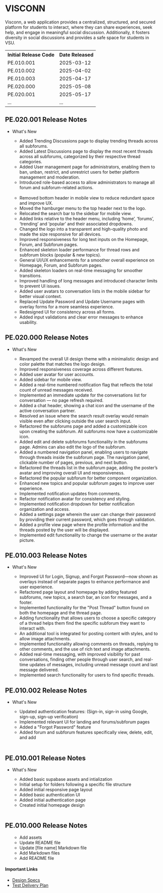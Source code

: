 <h1> VISCONN</h1>
<p> Visconn, a web application provides a centralized, structured, and secured platform for students to interact, where they can share experiences, seek help, and engage in meaningful social discussion. Additionally, it fosters diversity in social discussions and provides a safe space for students in VSU.
</p>
<table> 
  <tr>
    <th>
      Initial Release Code
    </th>
    <th>
      Date Released
    </th>
  </tr>
  <tr>
    <td> PE.010.001 </td>
    <td> 2025-03-12</td>
  </tr>
  <tr>
    <td> PE.010.002 </td>
    <td> 2025-04-02</td>
  </tr>
  <tr>
    <td> PE.010.003 </td>
    <td> 2025-04-17</td>
  </tr>
    <tr>
    <td> PE.020.000 </td>
    <td> 2025-05-08</td>
  </tr>
  </tr>
    <tr>
    <td> PE.020.001 </td>
    <td> 2025-05-17</td>
  </tr>
  <tr>
    <td>...</td>
    <td>...</td>
  </tr>
</table>
<h2> PE.020.001 Release Notes </h2>
<ul>
  <li> What's New </li>
  <ul>
    <li> Added Trending Discussions page to display trending threads across all subforums.  </li>
    <li> Added Latest Discussions page to display the most recent threads across all subforums, categorized by their respective thread categories.</li>
    <li> Added User management page for administrators, enabling them to ban, unban, restrict, and unrestrict users for better platform management and moderation. </li>
    <li> Introduced role-based access to allow administrators to manage all forum and subforum-related actions.</li><br>
    <li> Removed bottom header in mobile view to reduce redundant space and improve UX.  </li>
    <li> Moved the hamburger menu to the top header next to the logo.</li>
    <li> Relocated the search bar to the sidebar for mobile view.</li>
    <li> Added links relative to the header menu, including ‘home’, ‘forums’, ‘trending’ and ‘popular’ and their associated dropdowns.</li>
    <li> Changed the logo into a transparent and high-quality photo and made the size responsive for all devices. </li>
    <li> Improved responsiveness for long text inputs on the Homepage, Forum, and Subforum pages.</li>
    <li> Enhanced skeleton loader performance for thread rows and subforum blocks (popular & new topics).</li>
    <li> General UI/UX enhancements for a smoother overall experience on Homepage, Forum, and Subforum pages.</li>
    <li> Added skeleton loaders on real-time messaging for smoother transitions.</li>
    <li> Improved handling of long messages and introduced character limits to prevent UI issues.</li>
    <li> Added user avatars to conversation lists in the mobile sidebar for better visual context.</li>
    <li> Replaced Update Password and Update Username pages with overlay forms for a more seamless experience.</li>
    <li> Redesigned UI for consistency across all forms.</li>
    <li> Added input validations and clear error messages to enhance usability.</li> 
  </ul>
</ul>
<h2> PE.020.000 Release Notes </h2>
<ul>
  <li> What's New </li>
  <ul>
    <li> Revamped the overall UI design theme with a minimalistic design and color palette that matches the logo design.  </li>
    <li> Improved responsiveness coverage across different features.</li>
    <li> Added user avatar for user accounts.</li>
    <li> Added sidebar for mobile view.</li>
    <li> Added a real-time numbered notification flag that reflects the total count of unread messages received.</li>
    <li> Implemented an immediate update for the conversations list for conversation — no page refresh required.</li>
    <li> Added a chat header, showing a chat icon and the username of the active conversation partner.</li>
    <li> Resolved an issue where the search result overlay would remain visible even after clicking outside the user search input.</li>
    <li> Refactored the subforums page and added a customizable icon upon creating the subforum. All subforums now have a customizable icon.</li>
    <li> Added edit and delete subforums functionality in the subforums page. Admins can also edit the logo of the subforum.</li>
    <li> Added a numbered navigation panel, enabling users to navigate through threads inside the subforum page. The navigation panel, clickable number of pages, previous, and next button.</li>
    <li> Refactored the threads list in the subforum page, adding the poster’s avatar and improving overall UI and responsiveness.</li>
    <li> Refactored the popular subforum for better component organization.</li>
    <li> Enhanced new topics and popular subforum pages to improve user experience.</li>
    <li> Implemented notification updates from comments.</li>
    <li> Refactor notification avatar for consistency and styling.</li>
    <li> Implemented notification dropdown for better notification organization and access.</li>
    <li> Added a settings page wherein the user can change their password by providing their current password, which goes through validation.</li>
    <li> Added a profile view page where the profile information and the threads posted by the user will be displayed.</li>
    <li> Implemented edit functionality to change the username or the avatar picture.</li>     
  </ul>
</ul>

<h2> PE.010.003 Release Notes </h2>
<ul>
  <li> What's New </li>
  <ul>
    <li> Improved UI for Login, Signup, and Forgot Password—now shown as overlays instead of separate pages to enhance performance and user experience. </li>
    <li> Refactored page layout and homepage by adding featured subforums, new topics, a search bar, an icon for messages, and a footer.</li>
    <li> Implemented functionality for the "Post Thread" button found on both the homepage and the thread page.</li>
    <li> Adding functionality that allows users to choose a specific category of a thread helps them find the specific subforum they want to interact with. </li>
    <li> An additional tool is integrated for posting content with styles, and to allow image attachments. </li>
    <li> Implemented functionality allowing comments on threads, replying to other comments, and the use of rich text and image attachments. </li>
    <li> Added real-time messaging, with improved visibility for past conversations, finding other people through user search, and real-time updates of messages, including unread message count and last message delivered.</li>
    <li> Implemented search functionality for users to find specific threads. </li> 
  </ul>
</ul>
  
<h2> PE.010.002 Release Notes </h2>
<ul>
  <li> What's New </li>
  <ul>
    <li> Updated authentication features: (Sign-in, sign-in using Google, sign-up, sign-up verification) </li>
    <li> Implemented relevant UI for landing and forums/subforum pages</li>
    <li> Added a "Forgot Password" feature</li>
    <li> Added forum and subforum features specifically view, delete, edit, and add </li><br>
  </ul>
</ul>


<h2> PE.010.001 Release Notes </h2>
<ul>
  <li> What's New </li>
  <ul>
    <li> Added basic supabase assets and intialization </li>
    <li> Initial setup for folders following a specific file structure </li>
    <li> Added initial responsive page layout </li>
    <li> Added basic authentication UI </l1>
    <li> Added initial authentication page </li>
    <li> Created initial homepage design </li><br>
  </ul>
</ul>
  
<h2> PE.010.000 Release Notes </h2>
<ul>
  <ul>
      <li> Add assets </li>
      <li> Update README file </li>
      <li> Update [file name] Markdown file</li>
      <li> Add Markdown files </li>
      <li> Add README file </li>
  </ul>
</ul>

<h4> Important Links </h4>
<ul>
  <li>
    <a href="https://github.com/Davidty143/purple-eclipsee"> Design Specs</a>
  </li>
  <li>
    <a href="https://docs.google.com/spreadsheets/d/1C_XEjcFJBfkdAquBEh0fCGirg_hJkguRJjJDEGaHDsE/edit?usp=sharing"> Test Delivery Plan</a>
  </li>
</ul>
